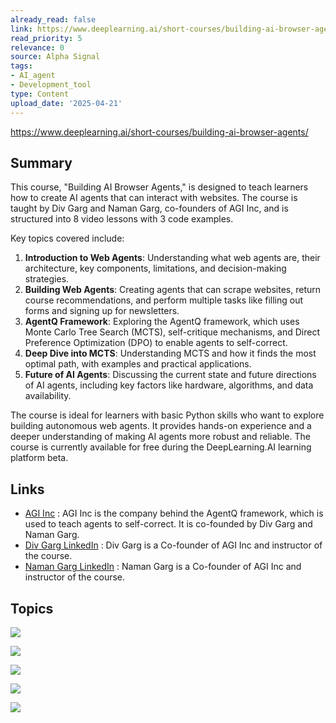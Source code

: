 ```yaml
---
already_read: false
link: https://www.deeplearning.ai/short-courses/building-ai-browser-agents/
read_priority: 5
relevance: 0
source: Alpha Signal
tags:
- AI_agent
- Development_tool
type: Content
upload_date: '2025-04-21'
---
```


https://www.deeplearning.ai/short-courses/building-ai-browser-agents/
## Summary

This course, "Building AI Browser Agents," is designed to teach learners how to create AI agents that can interact with websites. The course is taught by Div Garg and Naman Garg, co-founders of AGI Inc, and is structured into 8 video lessons with 3 code examples.

Key topics covered include:

1. **Introduction to Web Agents**: Understanding what web agents are, their architecture, key components, limitations, and decision-making strategies.
2. **Building Web Agents**: Creating agents that can scrape websites, return course recommendations, and perform multiple tasks like filling out forms and signing up for newsletters.
3. **AgentQ Framework**: Exploring the AgentQ framework, which uses Monte Carlo Tree Search (MCTS), self-critique mechanisms, and Direct Preference Optimization (DPO) to enable agents to self-correct.
4. **Deep Dive into MCTS**: Understanding MCTS and how it finds the most optimal path, with examples and practical applications.
5. **Future of AI Agents**: Discussing the current state and future directions of AI agents, including key factors like hardware, algorithms, and data availability.

The course is ideal for learners with basic Python skills who want to explore building autonomous web agents. It provides hands-on experience and a deeper understanding of making AI agents more robust and reliable. The course is currently available for free during the DeepLearning.AI learning platform beta.
## Links

- [AGI Inc](https://theagi.company/) : AGI Inc is the company behind the AgentQ framework, which is used to teach agents to self-correct. It is co-founded by Div Garg and Naman Garg.
- [Div Garg LinkedIn](https://www.linkedin.com/in/div99/) : Div Garg is a Co-founder of AGI Inc and instructor of the course.
- [Naman Garg LinkedIn](https://www.linkedin.com/in/namangarg20/) : Naman Garg is a Co-founder of AGI Inc and instructor of the course.

## Topics

![](topics/Concept/Autonomous%20Web%20Agents)

![](topics/Concept/Monte%20Carlo%20Tree%20Search%20MCTS)

![](topics/Concept/Self%20critique%20Mechanism)

![](topics/Concept/AgentQ%20Framework)

![](topics/Concept/Direct%20Preference%20Optimization%20DPO)
